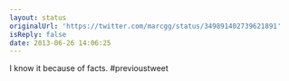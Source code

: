 ```yaml
---
layout: status
originalUrl: 'https://twitter.com/marcgg/status/349891402739621891'
isReply: false
date: 2013-06-26 14:06:25
---
```


I know it because of facts. #previoustweet
